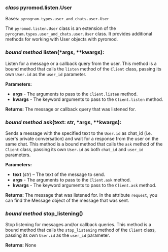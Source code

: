 ### *class* pyromod.listen.User

Bases: `pyrogram.types.user_and_chats.user.User`

The `pyromod.listen.User` class is an extension of the `pyrogram.types.user_and_chats.user.User` class. It provides additional
methods for working with User objects with pyromod.

### *bound method* listen(*args, **kwargs):

Listen for a message or a callback query from the user. This method is a bound method that calls the `listen` method of
the `Client`
class, passing its own `User.id` as the `user_id` parameter.

**Parameters:**

* **args** - The arguments to pass to the `Client.listen` method.
* **kwargs** - The keyword arguments to pass to the `Client.listen` method.

**Returns:**
The message or callback query that was listened for.

### *bound method* ask(text: str, *args, **kwargs):

Sends a message with the specified text to the `User.id` as chat_id (i.e. user's private conversation) and wait for a
response from the user on the same chat. This method is a bound
method that calls
the `ask` method of the `Client` class, passing its own `User.id` as both `chat_id` and `user_id` parameters.

**Parameters:**

* **text** (*str*) – The text of the message to send.
* **args** - The arguments to pass to the `Client.ask` method.
* **kwargs** - The keyword arguments to pass to the `Client.ask` method.

**Returns:**
The message that was listened for. In the attribute `request`, you can find the Message object of the message that was
sent.

### *bound method* stop_listening()

Stop listening for messages and/or callback queries. This method is a bound method that calls the `stop_listening`
method
of the `Client` class, passing its own `User.id` as the `user_id` parameter.

**Returns:**
None
